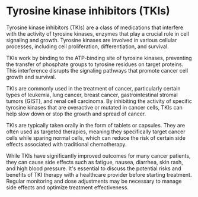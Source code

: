 [//]: # (source: ?)
[//]: # (abbr: TKI)
[//]: # (tags: component)

# Tyrosine kinase inhibitors (TKIs)

Tyrosine kinase inhibitors (TKIs) are a class of medications that interfere with the activity of tyrosine kinases, enzymes that play a crucial role in cell signaling and growth. Tyrosine kinases are involved in various cellular processes, including cell proliferation, differentiation, and survival.

TKIs work by binding to the ATP-binding site of tyrosine kinases, preventing the transfer of phosphate groups to tyrosine residues on target proteins. This interference disrupts the signaling pathways that promote cancer cell growth and survival.

TKIs are commonly used in the treatment of cancer, particularly certain types of leukemia, lung cancer, breast cancer, gastrointestinal stromal tumors (GIST), and renal cell carcinoma. By inhibiting the activity of specific tyrosine kinases that are overactive or mutated in cancer cells, TKIs can help slow down or stop the growth and spread of cancer.

TKIs are typically taken orally in the form of tablets or capsules. They are often used as targeted therapies, meaning they specifically target cancer cells while sparing normal cells, which can reduce the risk of certain side effects associated with traditional chemotherapy.

While TKIs have significantly improved outcomes for many cancer patients, they can cause side effects such as fatigue, nausea, diarrhea, skin rash, and high blood pressure. It's essential to discuss the potential risks and benefits of TKI therapy with a healthcare provider before starting treatment. Regular monitoring and dose adjustments may be necessary to manage side effects and optimize treatment effectiveness.